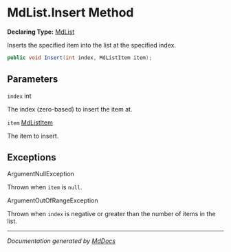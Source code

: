 ﻿# MdList.Insert Method

**Declaring Type:** [MdList](../index.md)

Inserts the specified item into the list at the specified index.

```csharp
public void Insert(int index, MdListItem item);
```

## Parameters

`index`  int

The index (zero\-based) to insert the item at.

`item`  [MdListItem](../../MdListItem/index.md)

The item to insert.

## Exceptions

ArgumentNullException

Thrown when `item` is `null`.

ArgumentOutOfRangeException

Thrown when `index` is negative or greater than the number of items in the list.

___

*Documentation generated by [MdDocs](https://github.com/ap0llo/mddocs)*
